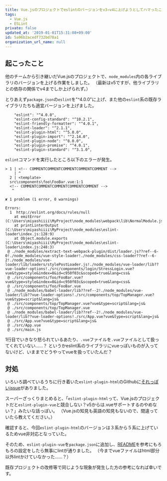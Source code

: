 ```yaml
---
title: Vue.jsのプロジェクトでeslintのバージョンをv3→v4に上げようとしてハマったこと
tags:
  - Vue.js
  - ESLint
private: false
updated_at: '2019-01-01T15:31:08+09:00'
id: 5a96b2acedf732bd78a1
organization_url_name: null
---
```

## 起こったこと

他のチームから引き継いだVue.jsのプロジェクトで、`node_modules`内の各ライブラリのバージョンを上げる作業をしました。
（最新はv5ですが、他ライブラリとの依存の関係でv4までしか上げられず。）

とりあえず`package.json`の`eslint`を"^4.0.0"に上げ、また他の`eslint`系の既存ライブラリたちも適宜バージョンを上げました。


```json:package.json（devDependencies内、eslint関連のライブラリのみ抜粋）
    "eslint": "^4.0.0",
    "eslint-config-standard": "^10.2.1",
    "eslint-friendly-formatter": "^4.0.1",
    "eslint-loader": "^2.1.1",
    "eslint-plugin-html": "^5.0.0",
    "eslint-plugin-import": "^2.14.0",
    "eslint-plugin-node": "^8.0.0",
    "eslint-plugin-promise": "^4.0.1",
    "eslint-plugin-standard": "^3.1.0",
```

`eslint`コマンドを実行したところ以下のエラーが発生。

```
> 1 | <!-- COMMENTCOMMENTCOMMENTCOMMENTCOMMENT -->
    | ^
  2 | <template>
  src\components\foo\FooBar.vue:1:1
  <!-- COMMENTCOMMENTCOMMENTCOMMENTCOMMENT -->
   ^

✘ 1 problem (1 error, 0 warnings)

Errors:
  1  http://eslint.org/docs/rules/null
    at emitError (C:\Users\miyashiiii\MyProject\node_modules\webpack\lib\NormalModule.js:123:22)
    at printLinterOutput (C:\Users\miyashiiii\MyProject\node_modules\eslint-loader\index.js:128:9)
    at Object.module.exports (C:\Users\miyashiiii\MyProject\node_modules\eslint-loader\index.js:248:3)
 @ ./node_modules/extract-text-webpack-plugin/dist/loader.js??ref--6-0!./node_modules/vue-style-loader!./node_modules/css-loader??ref--6-2!./node_modules/vue-loader/lib/loaders/stylePostLoader.js!./node_modules/vue-loader/lib??vue-loader-options!./src/components/login/StressLogin.vue?vue&type=style&index=0&id=c950f03c&scoped=true&lang=css&
 @ ./src/components/foo/FooBar.vue?vue&type=style&index=0&id=c950f03c&scoped=true&lang=css&
 @ ./src/components/foo/FooBar.vue
 @ ./node_modules/babel-loader/lib??ref--2!./node_modules/vue-loader/lib??vue-loader-options!./src/components/top/TopManager.vue?vue&type=script&lang=js&
 @ ./src/components/top/TopManager.vue?vue&type=script&lang=js&
 @ ./src/components/top/TopManager.vue
 @ ./node_modules/babel-loader/lib??ref--2!./node_modules/vue-loader/lib??vue-loader-options!./src/App.vue?vue&type=script&lang=js&
 @ ./src/App.vue?vue&type=script&lang=js&
 @ ./src/App.vue
 @ ./src/main.js
```

1行目でいきなり怒られているあたり、`.vue`ファイルを`.vue`ファイルとして扱ってくれていない……？
というかeslint系のライブラリにvueっぽいものが入ってないけど、いままでどうやってvueを扱っていたんだ？

## 対処

いろいろ調べているうちに行き着いた`eslint-plugin-html`のGithubに[それっぽいissue](https://github.com/BenoitZugmeyer/eslint-plugin-html/issues/103)がありました。

スーパーざっくりまとめると、「`eslint-plugin-html`って、Vue.jsのプロジェクトだと`eslint-plugin-vue`と競合しない？v5からは.vueサポートするのやめない？」みたいな話っぽい。
（Vue.jsの知見も英語の知見もないので、間違っていたら教えてください。）

確認すると、今回`eslint-plugin-html`のバージョンは３系から５系に上げているためvue非対応となっていた。

そのため、`eslint-plugin-vue`を`package.json`に追加し、[README](https://www.npmjs.com/package/eslint-plugin-vue)を参考にもろもろの設定をしたら無事にlintが通りました。
（今までvueファイルはhtml部分以外lintかけていなかった……？）

既存プロジェクトの改修等で同じような現象が発生した方の参考になれば幸いです。
